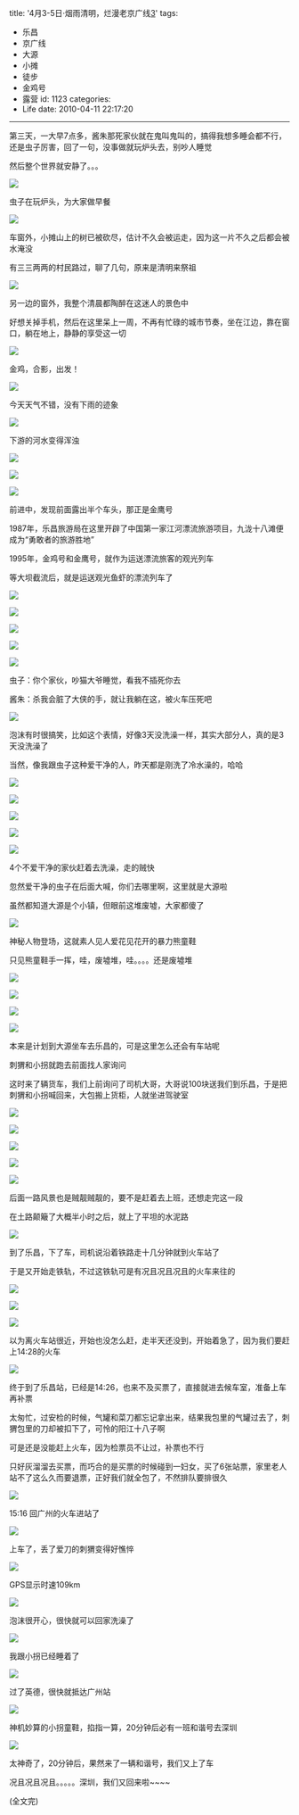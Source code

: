 title: '4月3-5日·烟雨清明，烂漫老京广线[3](完)'
tags:
  - 乐昌
  - 京广线
  - 大源
  - 小摊
  - 徒步
  - 金鸡号
  - 露营
id: 1123
categories:
  - Life
date: 2010-04-11 22:17:20
---
第三天，一大早7点多，酱朱那死家伙就在鬼叫鬼叫的，搞得我想多睡会都不行，还是虫子厉害，回了一句，没事做就玩炉头去，别吵人睡觉

然后整个世界就安静了。。。

![](/images/2010/04/11_xg_0483_7111.jpg)

虫子在玩炉头，为大家做早餐
<!--more-->
![](/images/2010/04/11_jgx_1204_7112.jpg)

车窗外，小摊山上的树已被砍尽，估计不久会被运走，因为这一片不久之后都会被水淹没

有三三两两的村民路过，聊了几句，原来是清明来祭祖

![](/images/2010/04/11_jgx_1210_7113.jpg)

另一边的窗外，我整个清晨都陶醉在这迷人的景色中

好想关掉手机，然后在这里呆上一周，不再有忙碌的城市节奏，坐在江边，靠在窗口，躺在地上，静静的享受这一切

![](/images/2010/04/11_jgx_1229_7114.gif)

金鸡，合影，出发！

![](/images/2010/04/11_jgx_1239_7115.jpg)

今天天气不错，没有下雨的迹象

![](/images/2010/04/11_xg_0488_7116.jpg)

下游的河水变得浑浊

![](/images/2010/04/11_jgx_1242_7117.jpg)

![](/images/2010/04/11_jgx_1245_7118.jpg)

![](/images/2010/04/11_jgx_1248_7119.jpg)

前进中，发现前面露出半个车头，那正是金鹰号

1987年，乐昌旅游局在这里开辟了中国第一家江河漂流旅游项目，九泷十八滩便成为&ldquo;勇敢者的旅游胜地&rdquo;

1995年，金鸡号和金鹰号，就作为运送漂流旅客的观光列车

等大坝截流后，就是运送观光鱼虾的漂流列车了

![](/images/2010/04/11_xg_0492_7120.jpg)

![](/images/2010/04/11_xg_0499_7121.jpg)

![](/images/2010/04/11_xg_0501_7122.jpg)

![](/images/2010/04/11_xg_0504_7123.jpg)

![](/images/2010/04/11_jgx_1255_7124.jpg)

虫子：你个家伙，吵猫大爷睡觉，看我不插死你去

酱朱：杀我会脏了大侠的手，就让我躺在这，被火车压死吧

![](/images/2010/04/11_jgx_1257_7125.jpg)

泡沫有时很搞笑，比如这个表情，好像3天没洗澡一样，其实大部分人，真的是3天没洗澡了

当然，像我跟虫子这种爱干净的人，昨天都是刚洗了冷水澡的，哈哈

![](/images/2010/04/11_xg_0507_7126.jpg)

![](/images/2010/04/11_jgx_1260_7127.gif)

![](/images/2010/04/11_jgx_1281_7128.jpg)

![](/images/2010/04/11_jgx_1286_7129.jpg)

![](/images/2010/04/11_xg_0509_7130.jpg)

4个不爱干净的家伙赶着去洗澡，走的贼快

忽然爱干净的虫子在后面大喊，你们去哪里啊，这里就是大源啦

虽然都知道大源是个小镇，但眼前这堆废墟，大家都傻了

![](/images/2010/04/11_jgx_1308_7131.jpg)

神秘人物登场，这就素人见人爱花见花开的暴力熊童鞋

只见熊童鞋手一挥，哇，废墟堆，哇。。。。还是废墟堆

![](/images/2010/04/11_xg_0513_7132.jpg)

![](/images/2010/04/11_jgx_1315_7133.jpg)

![](/images/2010/04/11_jgx_1326_7134.jpg)

![](/images/2010/04/11_jgx_1329_7135.jpg)

本来是计划到大源坐车去乐昌的，可是这里怎么还会有车站呢

刺猬和小拐就跑去前面找人家询问

这时来了辆货车，我们上前询问了司机大哥，大哥说100块送我们到乐昌，于是把刺猬和小拐喊回来，大包搬上货柜，人就坐进驾驶室

![](/images/2010/04/11_xg_0022_7136.jpg)

![](/images/2010/04/11_xg_0519_7137.jpg)

![](/images/2010/04/11_xg_0522_7138.jpg)

![](/images/2010/04/11_xg_0538_7139.jpg)

![](/images/2010/04/11_xg_0554_7140.jpg)

后面一路风景也是贼靓贼靓的，要不是赶着去上班，还想走完这一段

在土路颠簸了大概半小时之后，就上了平坦的水泥路

![](/images/2010/04/11_jgx_1344_7141.jpg)

到了乐昌，下了车，司机说沿着铁路走十几分钟就到火车站了

于是又开始走铁轨，不过这铁轨可是有况且况且况且的火车来往的

![](/images/2010/04/11_xg_0567_7142.jpg)

![](/images/2010/04/11_jgx_1356_7143.jpg)

![](/images/2010/04/11_jgx_1363_7144.jpg)

以为离火车站很近，开始也没怎么赶，走半天还没到，开始着急了，因为我们要赶上14:28的火车

![](/images/2010/04/11_xg_0576_7145.jpg)

终于到了乐昌站，已经是14:26，也来不及买票了，直接就进去候车室，准备上车再补票

太匆忙，过安检的时候，气罐和菜刀都忘记拿出来，结果我包里的气罐过去了，刺猬包里的刀却被扣下了，可怜的阳江十八子啊

可是还是没能赶上火车，因为检票员不让过，补票也不行

只好灰溜溜去买票，而巧合的是买票的时候碰到一妇女，买了6张站票，家里老人站不了这么久而要退票，正好我们就全包了，不然排队要排很久

![](/images/2010/04/11_jgx_1372_7146.jpg)

15:16 回广州的火车进站了

![](/images/2010/04/11_xg_0578_7147.jpg)

上车了，丢了爱刀的刺猬变得好憔悴

![](/images/2010/04/11_jgx_1401_7148.jpg)

GPS显示时速109km

![](/images/2010/04/11_jgx_1417_7149.jpg)

泡沫很开心，很快就可以回家洗澡了

![](/images/2010/04/11_jgx_1422_7150.jpg)

我跟小拐已经睡着了

![](/images/2010/04/11_xg_0588_7151.jpg)

过了英德，很快就抵达广州站

![](/images/2010/04/11_pm_0581_7152.jpg)

神机妙算的小拐童鞋，掐指一算，20分钟后必有一班和谐号去深圳

![](/images/2010/04/11_pm_0586_7153.jpg)

太神奇了，20分钟后，果然来了一辆和谐号，我们又上了车

况且况且况且。。。。。深圳，我们又回来啦~~~~

(全文完)